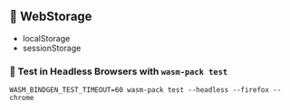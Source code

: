## 🚴 WebStorage
* localStorage
* sessionStorage

### 🔬 Test in Headless Browsers with `wasm-pack test`
```
WASM_BINDGEN_TEST_TIMEOUT=60 wasm-pack test --headless --firefox --chrome
```

